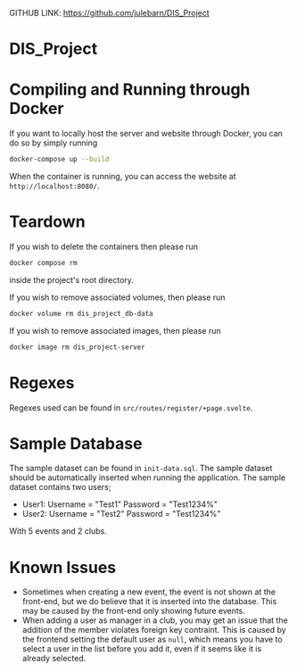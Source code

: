 GITHUB LINK: https://github.com/julebarn/DIS_Project

# DIS_Project

# Compiling and Running through Docker

If you want to locally host the server and website through Docker, 
you can do so by simply running

```bash
docker-compose up --build
```

When the container is running, you can access the website at ``http://localhost:8080/``.

# Teardown

If you wish to delete the containers then please run 

```bash
docker compose rm
```

inside the project's root directory.

If you wish to remove associated volumes, then please run

```bash
docker volume rm dis_project_db-data
```

If you wish to remove associated images, then please run

```bash
docker image rm dis_project-server
```

# Regexes
Regexes used can be found in ``src/routes/register/+page.svelte``.

# Sample Database 
The sample dataset can be found in ``init-data.sql``. The sample dataset should be automatically inserted when running the application. 
The sample dataset contains two users;
- User1: Username = "Test1" Password = "Test1234%"
- User2: Username = "Test2" Password = "Test1234%"
  
With 5 events and 2 clubs. 


# Known Issues
- Sometimes when creating a new event, the event is not shown at the front-end, but we do believe that it is inserted into the database. This may be caused by the front-end only showing future events.
- When adding a user as manager in a club, you may get an issue that the addition of the member violates foreign key contraint. This is caused by the frontend setting the default user as ``null``, 
  which means you have to select a user in the list before you add it, even if it seems like it is already selected.
